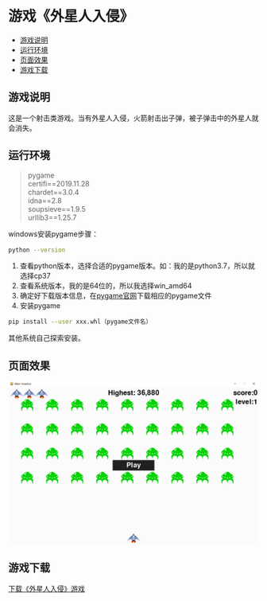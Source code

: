 # 游戏《外星人入侵》

- [游戏说明](#游戏说明)
- [运行环境](#运行环境)
- [页面效果](#页面效果)
- [游戏下载](#游戏下载)

## 游戏说明

这是一个射击类游戏。当有外星人入侵，火箭射击出子弹，被子弹击中的外星人就会消失。

## 运行环境
> pygame  
> certifi==2019.11.28  
> chardet==3.0.4  
> idna==2.8  
> soupsieve==1.9.5  
> urllib3==1.25.7  

windows安装pygame步骤：
```sh
python --version
```
1. 查看python版本，选择合适的pygame版本。如：我的是python3.7，所以就选择cp37
2. 查看系统版本，我的是64位的，所以我选择win_amd64
3. 确定好下载版本信息，在[pygame官网](https://github.com/pygame/pygame/releases)下载相应的pygame文件
4. 安装pygame
```sh
pip install --user xxx.whl（pygame文件名）
```

其他系统自己探索安装。

## 页面效果
<img src="./images/game.png" alt="页面效果图" />

## 游戏下载
[下载《外星人入侵》游戏]()